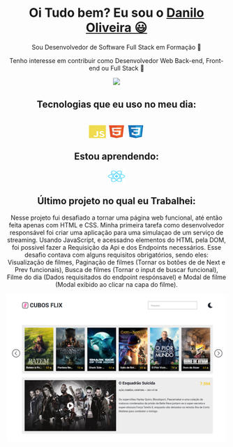   <div>
  
  <h1 align="center">
    Oi Tudo bem? Eu sou o 
    <a href="https://github.com/danilolliveira">Danilo Oliveira 😃️</a>
  </h1>
  
  <p align="center">
    Sou Desenvolvedor de Software Full Stack em Formação 🌱
  </p>
  
  <p align="center">
    Tenho interesse em contribuir como Desenvolvedor Web Back-end, Front-end ou Full Stack 🤝
  </p>
  
</div>

<div align="center">
  <a href="https://github.com/danilolliveira">
    <img height="150em" src="https://github-readme-stats.vercel.app/api?username=danilolliveira&count_private=true&include_all_commits=true&show_icons=true&theme=dracula&hide_border=false&show_owner=true"/>
  </a>
</div> 
  
<div align="center">
  
  ## Tecnologias que eu uso no meu dia:

<div style="display: inline_block"><br>
  <img align="center" alt="Dan-Js" height="30" width="40" src="https://raw.githubusercontent.com/devicons/devicon/master/icons/javascript/javascript-plain.svg"> 
 
  <img align="center" alt="Dan-HTML" height="30" width="40" src="https://raw.githubusercontent.com/devicons/devicon/master/icons/html5/html5-original.svg">
 
 <img align="center" alt="Dan-CSS" height="30" width="40" src="https://raw.githubusercontent.com/devicons/devicon/master/icons/css3/css3-original.svg">
 
 ## Estou aprendendo:
 
  <img align="center" alt="Dan-React" height="30" width="40" src="https://raw.githubusercontent.com/devicons/devicon/master/icons/react/react-original.svg">
  
</div>
  
 
    
   ## Último projeto no qual eu Trabalhei:
   <p align="center">
    Nesse projeto fui desafiado a tornar uma página web funcional, até então feita apenas com HTML e CSS. Minha primeira tarefa como desenvolvedor responsável foi criar uma aplicação para uma simulaçao de um serviço de streaming. Usando JavaScript, e acessadno elementos do HTML pela DOM, foi possivel fazer a Requisição da Api e dos Endpoints necessários. Esse desafio contava com alguns requisitos obrigatórios, sendo eles: Visualização de filmes, Paginação de filmes (Tornar os botões de de Next e Prev funcionais), Busca de filmes (Tornar o input de buscar funcional), Filme do dia (Dados requisitados do endpoint respónsavel) e Modal de filme (Modal exibido ao clicar na capa do filme).
  </p> 
        
 <img src="ImgProjetomd03.png">
 
  
  

